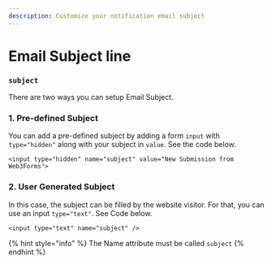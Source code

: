 ```yaml
---
description: Customize your notification email subject
---
```


# Email Subject line

### `subject`

There are two ways you can setup Email Subject. 

### 1. Pre-defined Subject

You can add a pre-defined subject by adding a form `input` with `type="hidden"` along with your subject in `value`.  See the code below. 

```markup
<input type="hidden" name="subject" value="New Submission from Web3Forms">
```

### 2. User Generated Subject

In this case, the subject can be filled by the website visitor. For that, you can use an input `type="text"`. See Code below. 

```markup
<input type="text" name="subject" />
```

{% hint style="info" %}
The Name attribute must be called `subject`
{% endhint %}

